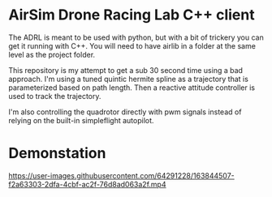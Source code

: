 # AirSim Drone Racing Lab C++ client

The ADRL is meant to be used with python, but with a bit of trickery you can get it running with C++. You will need to have airlib in a folder at the same level as the project folder.

This repository is my attempt to get a sub 30 second time using a bad approach. I'm using a tuned quintic hermite spline as a trajectory that is parameterized based on path length. Then a reactive attitude controller is used to track the trajectory.

I'm also controlling the quadrotor directly with pwm signals instead of relying on the built-in simpleflight autopilot.

# Demonstation

https://user-images.githubusercontent.com/64291228/163844507-f2a63303-2dfa-4cbf-ac2f-76d8ad063a2f.mp4
